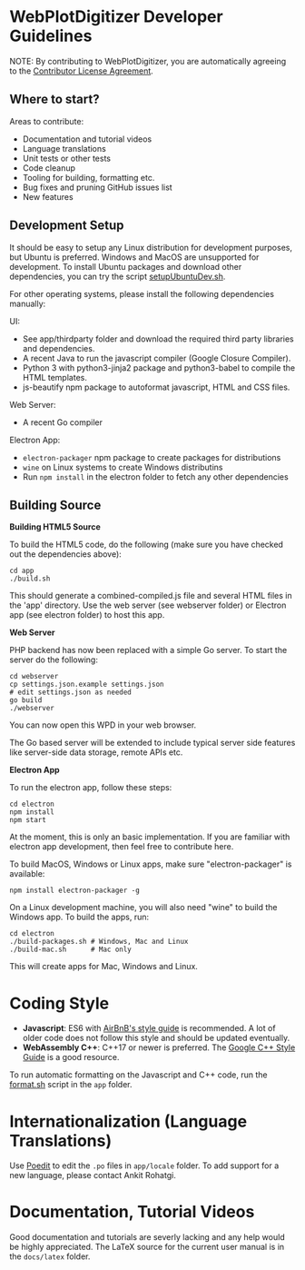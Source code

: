 # WebPlotDigitizer Developer Guidelines

NOTE: By contributing to WebPlotDigitizer, you are automatically agreeing to the [Contributor License Agreement](CONTRIBUTING.md).

## Where to start?

Areas to contribute:
- Documentation and tutorial videos
- Language translations
- Unit tests or other tests
- Code cleanup
- Tooling for building, formatting etc.
- Bug fixes and pruning GitHub issues list
- New features

## Development Setup

It should be easy to setup any Linux distribution for development purposes, but Ubuntu is preferred. Windows and MacOS are unsupported for development. To install Ubuntu packages and download other dependencies, you can try the script [setupUbuntuDev.sh](setupUbuntuDev.sh).

For other operating systems, please install the following dependencies manually:

UI:
- See app/thirdparty folder and download the required third party libraries and dependencies.
- A recent Java to run the javascript compiler (Google Closure Compiler).
- Python 3 with python3-jinja2 package and python3-babel to compile the HTML templates.
- js-beautify npm package to autoformat javascript, HTML and CSS files.

Web Server:
- A recent Go compiler

Electron App:
- `electron-packager` npm package to create packages for distributions
- `wine` on Linux systems to create Windows distributins
- Run `npm install` in the electron folder to fetch any other dependencies

## Building Source

**Building HTML5 Source**

To build the HTML5 code, do the following (make sure you have checked out the dependencies above):

    cd app
    ./build.sh

This should generate a combined-compiled.js file and several HTML files in the 'app' directory. Use the web server (see webserver folder) or Electron app (see electron folder) to host this app.

**Web Server**

PHP backend has now been replaced with a simple Go server. To start the server do the following:

    cd webserver
    cp settings.json.example settings.json
    # edit settings.json as needed
    go build
    ./webserver

You can now open this WPD in your web browser.

The Go based server will be extended to include typical server side features like server-side data storage, remote APIs etc.

**Electron App**

To run the electron app, follow these steps:

    cd electron
    npm install
    npm start

At the moment, this is only an basic implementation. If you are familiar with electron app development, then feel free to contribute here.

To build MacOS, Windows or Linux apps, make sure "electron-packager" is available:
    
    npm install electron-packager -g

On a Linux development machine, you will also need "wine" to build the Windows app. To build the apps, run:
   
    cd electron
    ./build-packages.sh # Windows, Mac and Linux
    ./build-mac.sh      # Mac only

This will create apps for Mac, Windows and Linux.

# Coding Style

- **Javascript**: ES6 with [AirBnB's style guide](https://github.com/airbnb/javascript) is recommended. A lot of older code does not follow this style and should be updated eventually.
- **WebAssembly C++**: C++17 or newer is preferred. The [Google C++ Style Guide](https://google.github.io/styleguide/cppguide.html) is a good resource.

To run automatic formatting on the Javascript and C++ code, run the [format.sh](app/format.sh) script in the `app` folder.

# Internationalization (Language Translations)

Use [Poedit](https://poedit.net/) to edit the `.po` files in `app/locale` folder. To add support for a new language, please contact Ankit Rohatgi.

# Documentation, Tutorial Videos

Good documentation and tutorials are severly lacking and any help would be highly appreciated. The LaTeX source for the current user manual is in the `docs/latex` folder.
